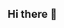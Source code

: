 ## Hi there 👋

<!--
**gargi-singh06/gargi-singh06** is a ✨ _special_ ✨ repository because its `README.md` (this file) appears on your GitHub profile.

Here are some ideas to get you started:

- 🌱 I’m currently learning java and working on frontend
- 🤔 I’m looking for help with backend learning
-->
